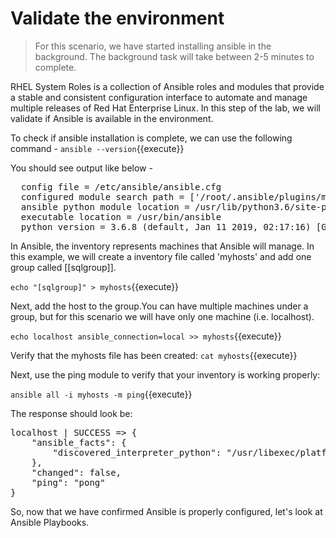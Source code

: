 # Validate the environment
>For this scenario, we have started installing ansible in the background. The background task will take between 2-5 minutes to complete. 

RHEL System Roles is a collection of Ansible roles and modules that provide a stable and consistent configuration interface to automate and manage multiple releases of Red Hat Enterprise Linux. In this step of the lab, we will validate if Ansible is available in the environment.

To check if ansible installation is complete, we can use the following command -
`ansible --version`{{execute}}

You should see output like below -

<pre class="file">
  config file = /etc/ansible/ansible.cfg
  configured module search path = ['/root/.ansible/plugins/modules', '/usr/share/ansible/plugins/modules']
  ansible python module location = /usr/lib/python3.6/site-packages/ansible
  executable location = /usr/bin/ansible
  python version = 3.6.8 (default, Jan 11 2019, 02:17:16) [GCC 8.2.1 20180905 (Red Hat 8.2.1-3)]
</pre>


In Ansible, the inventory represents machines that Ansible will manage. In this example, we will create a inventory file called 'myhosts' and add one group called [[sqlgroup]]. 

`echo "[sqlgroup]" > myhosts`{{execute}}

Next, add the host to the group.You can have multiple machines under a group, but for this scenario we will have only one machine (i.e. localhost).

`echo localhost ansible_connection=local >> myhosts`{{execute}}

Verify that the myhosts file has been created: `cat myhosts`{{execute}}

Next, use the ping module to verify that your inventory is working properly:

`ansible all -i myhosts -m ping`{{execute}}

The response should look be:

<pre class="file">
localhost | SUCCESS => {
    "ansible_facts": {
        "discovered_interpreter_python": "/usr/libexec/platform-python"
    },
    "changed": false,
    "ping": "pong"
}
</pre>

So, now that we have confirmed Ansible is properly configured, let's look at Ansible Playbooks.
